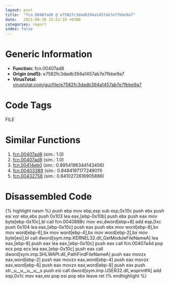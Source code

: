```yaml
---
layout: post
title:  "fcn.00407ad8 @ e7582fc3dadb394a1457ab7e7fbbe9a7"
date:   2021-08-30 15:52:19 +0300
categories: report
index: false
---
```


# Generic Information
- **Function:** fcn.00407ad8
- **Origin (md5):** e7582fc3dadb394a1457ab7e7fbbe9a7
- **VirusTotal:** [virustotal.com/gui/file/e7582fc3dadb394a1457ab7e7fbbe9a7][virustotal_ref]

# Code Tags
<span class="tag" id="FILE">FILE</span>


# Similar Functions

1. [fcn.00407ad8][similar_1_ref] (sim.: 1.0)
2. [fcn.00407ad8][similar_2_ref] (sim.: 1.0)
3. [fcn.00414eb0][similar_3_ref] (sim.: 0.8954196344143406)
4. [fcn.00403389][similar_4_ref] (sim.: 0.8484197177249011)
5. [fcn.00432758][similar_5_ref] (sim.: 0.8410272616905886)


# Disassembled Code

{% highlight nasm %}
push ebp
mov ebp,esp
sub esp,0x10c
push ebx
push esi
xor ebx,ebx
push 0x103
lea eax,[ebp-0x10b]
push ebx
push eax
mov byte[ebp-0x10c],bl
call fcn.0040888c
mov esi,dword[ebp+8]
add esp,0xc
push 0x104
lea eax,[ebp-0x10c]
push eax
push ebx
mov word[ebp-8],bx
mov word[ebp-6],bx
mov word[ebp-4],bx
mov word[ebp-2],bx
mov byte[esi],bl
call dword[sym.imp.KERNEL32.dll_GetModuleFileNameA]
lea eax,[ebp-8]
push eax
lea eax,[ebp-0x10c]
push eax
call fcn.00407a4d
pop ecx
pop ecx
lea eax,[ebp-0x10c]
push eax
call dword[sym.imp.SHLWAPI.dll_PathFindFileNameA]
push eax
movzx eax,word[ebp-2]
push eax
movzx eax,word[ebp-4]
push eax
movzx eax,word[ebp-6]
push eax
movzx eax,word[ebp-8]
push eax
push str._u__u__u__u__s
push esi
call dword[sym.imp.USER32.dll_wsprintfA]
add esp,0x1c
mov eax,esi
pop esi
pop ebx
leave
ret
{% endhighlight %}


[similar_1_ref]: /report/fcn.00407ad8@8f8b2c5d43e03af62d4bc097b3275f12
[similar_2_ref]: /report/fcn.00407ad8@6c8b5339bada4cbd03f0f446da640707
[similar_3_ref]: /report/fcn.00414eb0@ba5ec83721de3ca10b3c9583f3b2c6a1
[similar_4_ref]: /report/fcn.00403389@73677cb40830e94fbfb5483ff33e40b9
[similar_5_ref]: /report/fcn.00432758@8d996434378dbdbb47e86342be5446c7
[virustotal_ref]: https://www.virustotal.com/gui/file/e7582fc3dadb394a1457ab7e7fbbe9a7